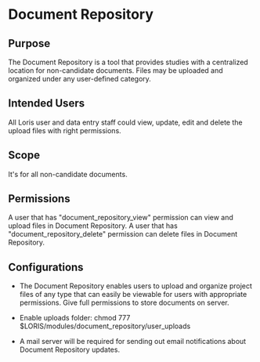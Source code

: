 # Document Repository

## Purpose

 The Document Repository is a tool that provides studies with a centralized location for non-candidate documents. Files may be uploaded and organized under any user-defined category.

## Intended Users
 
 All Loris user and data entry staff could view, update, edit and delete the upload files with right permissions.

## Scope

 It's for all non-candidate documents.

## Permissions

 A user that has "document_repository_view" permission can view and upload files in Document Repository.
 A user that has "document_repository_delete" permission can delete files in Document Repository.

## Configurations


- The Document Repository enables users to upload and organize project files of any type that can easily be viewable for users with appropriate permissions. Give full permissions to store documents on server.

- Enable uploads folder: chmod 777 $LORIS/modules/document_repository/user_uploads 

- A mail server will be required for sending out email notifications about Document Repository updates. 

